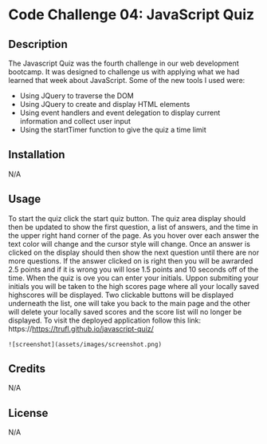 # Code Challenge 04: JavaScript Quiz

## Description

The Javascript Quiz was the fourth challenge in our web development bootcamp. It was designed to challenge us with applying 
what we had learned that week about JavaScript. Some of the new tools I used were:
- Using JQuery to traverse the DOM
- Using JQuery to create and display HTML elements
- Using event handlers and event delegation to display current information and collect user input
- Using the startTimer function to give the quiz a time limit
## Installation

N/A

## Usage

To start the quiz click the start quiz button. The quiz area display should then be updated to show the first question, a list of answers, and the time in the upper right hand corner of the page. As you hover over each answer the text color will change and the cursor style will change. Once an answer is clicked on the display should then show the next question until there are nor more questions. If the answer clicked on is right then you will be awrarded 2.5 points and if it is wrong you will lose 1.5 points and 10 seconds off of the time. When the quiz is ove you can enter your initials. Uppon submiting your initials you will be taken to the high scores page where all your locally saved highscores will be displayed. Two clickable buttons will be displayed underneath the list, one will take you back to the main page and the other will delete your locally saved scores and the score list will no longer be displayed. To visit the deployed application follow this link: https://https://trufl.github.io/javascript-quiz/


    ![screenshot](assets/images/screenshot.png)

## Credits

N/A

## License

N/A